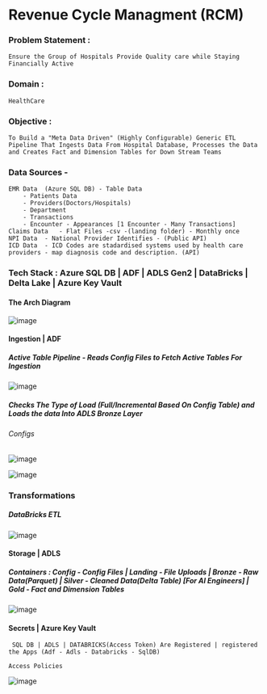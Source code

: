 # Revenue Cycle Managment (RCM) 

### Problem Statement : 
	
 	Ensure the Group of Hospitals Provide Quality care while Staying Financially Active  

### Domain : 
	
 	HealthCare

### Objective : 

 	To Build a "Meta Data Driven" (Highly Configurable) Generic ETL Pipeline That Ingests Data From Hospital Database, Processes the Data and Creates Fact and Dimension Tables for Down Stream Teams
 

### Data Sources - 
	EMR Data  (Azure SQL DB) - Table Data 
		- Patients Data
		- Providers(Doctors/Hospitals)
		- Department
		- Transactions 
		- Encounter - Appearances [1 Encounter - Many Transactions]
	Claims Data   - Flat Files -csv -(landing folder) - Monthly once
	NPI Data  - National Provider Identifies - (Public API) 
	ICD Data  - ICD Codes are stadardised systems used by health care providers - map diagnosis code and description. (API)
 
### Tech Stack : Azure SQL DB | ADF | ADLS Gen2 | DataBricks | Delta Lake | Azure Key Vault
  
  #### The Arch Diagram

![image](https://github.com/user-attachments/assets/2d1c08c0-1cb0-47d8-ad43-c5b35f42decd)


  #### Ingestion | ADF
     
  ##### Active Table Pipeline - Reads Config Files to Fetch Active Tables For Ingestion 
     
 ![image](https://github.com/user-attachments/assets/b7980309-4e4b-4742-b5a5-e5a2f9965caf)

  #####  Checks The Type of Load (Full/Incremental Based On Config Table) and Loads the data Into ADLS Bronze Layer 

  ###### Configs
  
   ![image](https://github.com/user-attachments/assets/deada2c8-d3f2-419b-8633-bde616ce183f)


![image](https://github.com/user-attachments/assets/03c0600b-7162-4dfb-9213-bcde20fcf10e)

  ### Transformations

  ##### DataBricks ETL 

![image](https://github.com/user-attachments/assets/c20bd83d-7410-4d1f-935e-b891b326f531)

 #### Storage | ADLS

 ##### Containers : Config -  Config Files | Landing - File Uploads | Bronze - Raw Data(Parquet) | Silver - Cleaned Data(Delta Table) [For AI Engineers] | Gold - Fact and Dimension Tables   

![image](https://github.com/user-attachments/assets/f8dbde15-75f2-419f-a17c-f55fd0f58c4c)

 #### Secrets | Azure Key Vault  
    
     SQL DB | ADLS | DATABRICKS(Access Token) Are Registered | registered the Apps (Adf - Adls - Databricks - SqlDB)  
    
    Access Policies 
     
![image](https://github.com/user-attachments/assets/2b829fbb-8edd-4401-9f66-05b718a3ba45)

  
 

  
      
     
 

